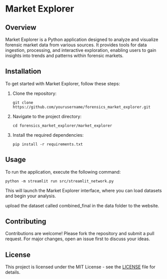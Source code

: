 # Market Explorer

## Overview
Market Explorer is a Python application designed to analyze and visualize forensic market data from various sources. It provides tools for data ingestion, processing, and interactive exploration, enabling users to gain insights into trends and patterns within forensic markets.

## Installation
To get started with Market Explorer, follow these steps:

1. Clone the repository:
   ```
   git clone https://github.com/yourusername/forensics_market_explorer.git
   ```

2. Navigate to the project directory:
   ```
   cd forensics_market_explorer/market_explorer
   ```

3. Install the required dependencies:
   ```
   pip install -r requirements.txt
   ```

## Usage
To run the application, execute the following command:
```
python -m streamlit run src/streamlit_network.py
```
This will launch the Market Explorer interface, where you can load datasets and begin your analysis.

upload the dataset called combined_final in the data folder to the website. 
## Contributing
Contributions are welcome! Please fork the repository and submit a pull request. For major changes, open an issue first to discuss your ideas.

## License
This project is licensed under the MIT License - see the [LICENSE](LICENSE) file for details.